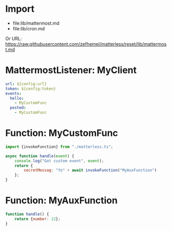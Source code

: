 # Import
* file:lib/mattermost.md
* file:lib/cron.md

Or URL: https://raw.githubusercontent.com/zefhemel/matterless/reset/lib/mattermost.md

# MattermostListener: MyClient
```yaml
url: ${config:url}
token: ${config:token}
events:
  hello:
    - MyCustomFunc
  posted:
    - MyCustomFunc
```

# Function: MyCustomFunc
```javascript
import {invokeFunction} from "./matterless.ts";

async function handle(event) {
    console.log("Got custom event", event);
    return {
        secretMessag: "Yo" + await invokeFunction("MyAuxFunction")
    };
}
```

# Function: MyAuxFunction

```javascript
function handle() {
    return {number: 22};
}
```

